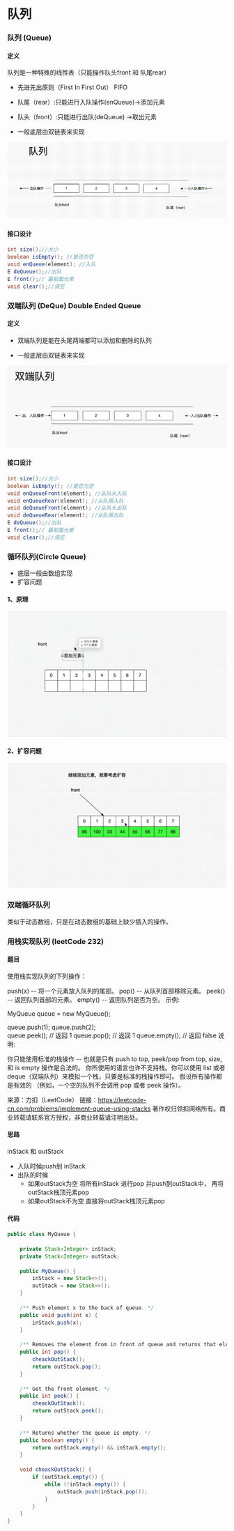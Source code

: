# 队列

### 队列 (Queue)

#### 定义

队列是一种特殊的线性表（只能操作队头front 和 队尾rear） 

* 先进先出原则（First In First Out） FIFO

* 队尾（rear）:只能进行入队操作(enQueue)->添加元素

* 队头（front）:只能进行出队(deQueue) ->取出元素
* 一般底层由双链表来实现

![队列简介](队列简介.png)

#### 接口设计

```java
int size();//大小
boolean isEmpty(); //是否为空
void enQueue(element); //入队
E deQueue();//出队
E front();// 最前面元素
void clear();//清空
```



### 双端队列 (DeQue) Double Ended Queue

#### 定义

* 双端队列是能在头尾两端都可以添加和删除的队列 

* 一般底层由双链表来实现

![双端队列](双端队列.png)

####  接口设计

```java
int size();//大小
boolean isEmpty(); //是否为空
void enQueueFront(element); //从队头入队
void enQueueRear(element); //从队尾入队
void deQueueFront(element); //从队头出队
void deQueueRear(element); //从队尾出队
E deQueue();//出队
E front();// 最前面元素
void clear();//清空
```



### 循环队列(Circle Queue)

* 底层一般由数组实现
* 扩容问题

#### 1、原理



#### ![循环队列原理](循环队列原理.gif)

#### 2、扩容问题

![循环队列扩容](循环队列扩容.gif)



### 双端循环队列

类似于动态数组，只是在动态数组的基础上缺少插入的操作。



### 用栈实现队列  (leetCode 232)

#### 题目

使用栈实现队列的下列操作：

push(x) -- 将一个元素放入队列的尾部。
pop() -- 从队列首部移除元素。
peek() -- 返回队列首部的元素。
empty() -- 返回队列是否为空。
示例:

MyQueue queue = new MyQueue();

queue.push(1);
queue.push(2);  
queue.peek();  // 返回 1
queue.pop();   // 返回 1
queue.empty(); // 返回 false
说明:

你只能使用标准的栈操作 -- 也就是只有 push to top, peek/pop from top, size, 和 is empty 操作是合法的。
你所使用的语言也许不支持栈。你可以使用 list 或者 deque（双端队列）来模拟一个栈，只要是标准的栈操作即可。
假设所有操作都是有效的 （例如，一个空的队列不会调用 pop 或者 peek 操作）。

来源：力扣（LeetCode）
链接：https://leetcode-cn.com/problems/implement-queue-using-stacks
著作权归领扣网络所有。商业转载请联系官方授权，非商业转载请注明出处。

#### 思路

inStack 和 outStack

* 入队时候push到 inStack
* 出队的时候
  * 如果outStack为空 将所有inStack 进行pop 并push到outStack中， 再将outStack栈顶元素pop
  * 如果outStack不为空 直接将outStack栈顶元素pop

#### 代码

```java
public class MyQueue {

	private Stack<Integer> inStack;
	private Stack<Integer> outStack;

	public MyQueue() {
		inStack = new Stack<>();
		outStack = new Stack<>();
	}

	/** Push element x to the back of queue. */
	public void push(int x) {
		inStack.push(x);
	}

	/** Removes the element from in front of queue and returns that element. */
	public int pop() {
		cheackOutStack();
		return outStack.pop();
	}

	/** Get the front element. */
	public int peek() {
		cheackOutStack();
		return outStack.peek();
	}

	/** Returns whether the queue is empty. */
	public boolean empty() {
		return outStack.empty() && inStack.empty();
	}
	
	void cheackOutStack() {
		if (outStack.empty()) {
			while (!inStack.empty()) {
				outStack.push(inStack.pop());
			}
		}
	}
}
```



### 